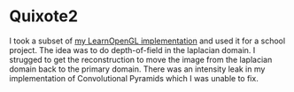 # Quixote2
I took a subset of [my LearnOpenGL implementation](https://github.com/absorensen/QRender) and used it for a school project. The idea was to do depth-of-field in the laplacian domain. I strugged to get the reconstruction to move the image from the laplacian domain back to the primary domain. There was an intensity leak in my implementation of Convolutional Pyramids which I was unable to fix.
